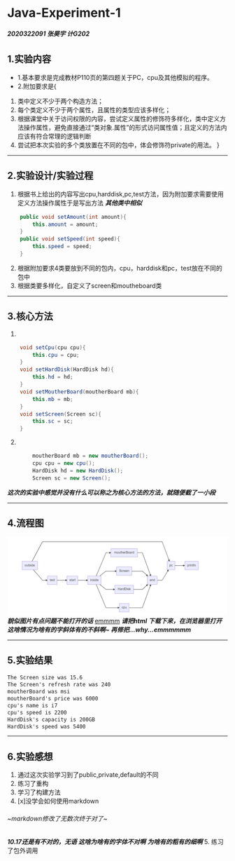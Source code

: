 # Java-Experiment-1
###### ***2020322091 张昊宇 计G202***
## 1.实验内容
- 1.基本要求是完成教材P110页的第四题关于PC，cpu及其他模拟的程序。
- 2.附加要求是{
 1. 类中定义不少于两个构造方法；
 2. 每个类定义不少于两个属性，且属性的类型应该多样化；
 3. 根据课堂中关于访问权限的内容，尝试定义属性的修饰符多样化，类中定义方法操作属性，避免直接通过“类对象.属性”的形式访问属性值；且定义的方法内应该有符合常理的逻辑判断
 4. 尝试把本次实验的多个类放置在不同的包中，体会修饰符private的用法。
}

---

## 2.实验设计/实验过程
1. 根据书上给出的内容写出cpu,harddisk,pc,test方法，因为附加要求需要使用定义方法操作属性于是写出方法
***其他类中相似***
```java
    public void setAmount(int amount){
        this.amount = amount;
    }
    public void setSpeed(int speed){
        this.speed = speed;
    }
``` 
2. 根据附加要求4类要放到不同的包内，cpu，harddisk和pc，test放在不同的包中
3. 根据类要多样化，自定义了screen和moutheboard类

---

## 3.核心方法
1.
```java
    void setCpu(cpu cpu){
        this.cpu = cpu;
    }
    void setHardDisk(HardDisk hd){
        this.hd = hd;
    }
    void setMoutherBoard(moutherBoard mb){
        this.mb = mb;
    }
    void setScreen(Screen sc){
        this.sc = sc;
    }
```
2.
```java
        moutherBoard mb = new moutherBoard();
        cpu cpu = new cpu();
        HardDisk hd = new HardDisk();
        Screen sc = new Screen();
```
***这次的实验中感觉并没有什么可以称之为核心方法的方法，就随便截了一小段***

---

## 4.流程图
![流程图](https://github.com/Emmanuel-true/Java-Experiment-1/blob/main/Java-Experiment-1.jpg)
***貌似图片有点问题不能打开的话***
[emmmm](https://github.com/Emmanuel-true/Java-Experiment-1/blob/main/JAVA-1.html)
***请把html 下载下来，在浏览器里打开***
***这啥情况为啥有的字斜体有的不斜啊~
再修把...why...emmmmmm***

---

## 5.实验结果
```
The Screen size was 15.6
The Screen's refresh rate was 240
moutherBoard was msi
moutherBoard's price was 6000
cpu's name is i7
cpu's speed is 2200
HardDisk's capacity is 200GB
HardDisk's speed was 5400
```

---

## 6.实验感想
 1. 通过这次实验学习到了public,private,default的不同
 2. 练习了重构
 3. 学习了构建方法
 4. [x]没学会如何使用markdown 
###### ~markdown修改了无数次终于对了~
***10.17还是有不对的，无语***
***这啥为啥有的字体不对啊***
***为啥有的粗有的细啊***
 5. 练习了包外调用
 
